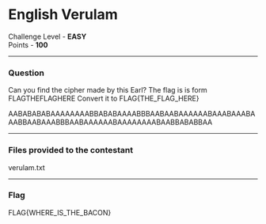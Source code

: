 # English Verulam

Challenge Level - __EASY__  
Points - __100__

---
### Question
Can you find the cipher made by this Earl?
The flag is is form FLAGTHEFLAGHERE
Convert it to FLAG{THE_FLAG_HERE}

AABABABABAAAAAAAABBABABAAAABBBAABAABAAAAAABAAABAAABAAABBAABAAABBBAABAAAAAABAAAAAAAABAABBABABBAA

---
### Files provided to the contestant
verulam.txt

---
### Flag
FLAG{WHERE_IS_THE_BACON}


